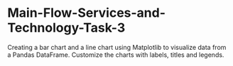 # Main-Flow-Services-and-Technology-Task-3
Creating a bar chart and a line chart using Matplotlib to visualize data from a Pandas DataFrame. Customize the charts with labels, titles and legends.
